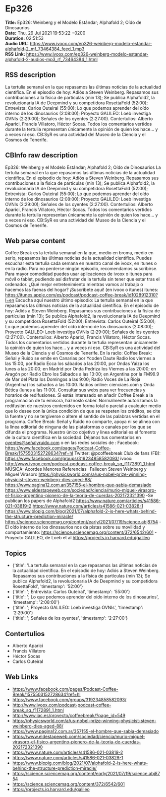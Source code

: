 # Ep326  
**Title:** Ep326: Weinberg y el Modelo Estándar; Alphafold 2; Oído de Dinosaurios  
**Date:** Thu, 29 Jul 2021 19:53:22 +0200  
**Duration:** 02:51:53  
**Audio URL:** https://www.ivoox.com/ep326-weinberg-modelo-estandar-alphafold-2_mf_73464384_feed_1.mp3  
**RSS Link:** https://www.ivoox.com/ep326-weinberg-modelo-estandar-alphafold-2-audios-mp3_rf_73464384_1.html  

## RSS description
La tertulia semanal en la que repasamos las últimas noticias de la actualidad científica. En el episodio de hoy: Adiós a Steven Weinberg. Repasamos sus contribuciones a la física de partículas (min 13); Se publica Alphafold2, la revolucionaria IA de Deepmind y su competidora RosettaFold (52:00); Entrevista: Carlos Outeiral (55:00); Lo que podemos aprender del oído interno de los dinosaurios (2:08:00); Proyecto GALILEO: Loeb investiga OVNIs (2:29:00);  Señales de los oyentes (2:27:00). Contertulios: Alberto Aparici, Francis Villatoro, Héctor Socas. Todos los comentarios vertidos durante la tertulia representan únicamente la opinión de quien los hace... y a veces ni eso. CB:SyR es una actividad del Museo de la Ciencia y el Cosmos de Tenerife.

## CBInfo raw description
Ep326: Weinberg y el Modelo Estándar; Alphafold 2; Oído de Dinosaurios
La tertulia semanal en la que repasamos las últimas noticias de la actualidad científica. En el episodio de hoy: Adiós a Steven Weinberg. Repasamos sus contribuciones a la física de partículas (min 13); Se publica Alphafold2, la revolucionaria IA de Deepmind y su competidora RosettaFold (52:00); Entrevista: Carlos Outeiral (55:00); Lo que podemos aprender del oído interno de los dinosaurios (2:08:00); Proyecto GALILEO: Loeb investiga OVNIs (2:29:00);  Señales de los oyentes (2:27:00). Contertulios: Alberto Aparici, Francis Villatoro, Héctor Socas. Todos los comentarios vertidos durante la tertulia representan únicamente la opinión de quien los hace... y a veces ni eso. CB:SyR es una actividad del Museo de la Ciencia y el Cosmos de Tenerife.


## Web parse content
Coffee Break es la tertulia semanal en la que, medio en broma, medio en serio, repasamos las últimas noticias de la actualidad científica. Puedes escuchar esta tertulia cada semana en nuestro canal de ivoox, en itunes o en la radio. Para no perderse ningún episodio, recomendamos suscribirse. Para mayor comodidad puedes usar aplicaciones de ivoox o itunes para móvil o tablet, pudiendo así disfrutar de la tertulia sin tener que estar tras el ordenador. ¿Qué mejor entretenimiento mientras vamos al trabajo o hacemos las faenas del hogar? ¡Suscríbete aquí! (en ivoox o itunes) itunes: https://itunes.apple.com/es/podcast/podcast-coffee-break/id1028912310?l=en Escucha aquí nuestro último episodio: La tertulia semanal en la que repasamos las últimas noticias de la actualidad científica. En el episodio de hoy: Adiós a Steven Weinberg. Repasamos sus contribuciones a la física de partículas (min 13); Se publica Alphafold2, la revolucionaria IA de Deepmind y su competidora RosettaFold (52:00); Entrevista: Carlos Outeiral (55:00); Lo que podemos aprender del oído interno de los dinosaurios (2:08:00); Proyecto GALILEO: Loeb investiga OVNIs (2:29:00); Señales de los oyentes (2:27:00). Contertulios: Alberto Aparici, Francis Villatoro, Héctor Socas. Todos los comentarios vertidos durante la tertulia representan únicamente la opinión de quien los hace… y a veces ni eso. CB:SyR es una actividad del Museo de la Ciencia y el Cosmos de Tenerife. En la radio: Coffee Break: Señal y Ruido se emite en Canarias por Ycoden Daute Radio los viernes a las 15:00, por Radio Ecca los sábados a las 20:00, por Ondas Yaiza los lunes a las 20:00; en Madrid por Onda Pedriza los Viernes a las 20:00; en Aragón por Radio Ebro los Sábados a las 13:00; en Argentina por la FM99.9 de Mar del Plata los Domingos a las 9:00; Radio Voces de La Rioja (Argentina) los sábados a las 10:00. Radios online: cienciaes.com y Onda Bética (lunes a las 11:00). Consultar sus webs para ver frecuencias y horarios de redifusiones. Si estás interesado en añadir Coffee Break a la programación de tu emisora, háznoslo saber. Normalmente autorizamos la redifusión de nuestros contenidos en forma total o parcial a cualquier medio que lo desee con la única condición de que se respeten los créditos, se cite la fuente y no se tergiverse o altere el sentido de las palabras vertidas en el programa. Coffee Break: Señal y Ruido no comparte, apoya ni se alinea con la línea editorial de ninguna de las plataformas o canales por los que se difunda el programa. Nuestro único objetivo y línea editorial es el fomento de la cultura científica en la sociedad. Déjanos tus comentarios en oyentes@señalyruido.com o en las redes sociales de : Facebook: https://www.facebook.com/pages/Podcast-Coffee-Break/1575503152728634?ref=hl Twitter: @pcoffeebreak Club de fans (FB): https://www.facebook.com/groups/319234858582093/ ivoox: http://www.ivoox.com/podcast-podcast-coffee-break_sq_f1172891_1.html MÚSICA: Acordes Menores Referencias -Fallecen Steven Weinberg y Miguel Virasoro https://physicsworld.com/a/us-nobel-prize-winning-physicist-steven-weinberg-dies-aged-88/ https://www.pagina12.com.ar/357155-el-hombre-que-sabia-demasiado https://www.eldestapeweb.com/sociedad/ciencia/murio-miguel-virasoro-el-fisico-argentino-pionero-de-la-teoria-de-cuerdas-202172321390 -Se publican los papers de Alphafold2 https://www.nature.com/articles/s41586-021-03819-2 https://www.nature.com/articles/s41586-021-03828-1 https://www.blopig.com/blog/2021/07/alphafold-2-is-here-whats-behind-the-structure-prediction-miracle/ https://science.sciencemag.org/content/early/2021/07/19/science.abj8754 -El oído interno de los dinosaurios nos da pistas sobre su movilidad y comportamiento: https://science.sciencemag.org/content/372/6542/601 -Proyecto GALILEO, de Loeb et al https://projects.iq.harvard.edu/galileo

## Topics
- {'title': 'La tertulia semanal en la que repasamos las últimas noticias de la actualidad científica. En el episodio de hoy: Adiós a Steven Weinberg. Repasamos sus contribuciones a la física de partículas (min 13); Se publica Alphafold2, la revolucionaria IA de Deepmind y su competidora RosettaFold', 'timestamp': '52:00'}
- {'title': '; Entrevista: Carlos Outeiral', 'timestamp': '55:00'}
- {'title': '; Lo que podemos aprender del oído interno de los dinosaurios', 'timestamp': '2:08:00'}
- {'title': '; Proyecto GALILEO: Loeb investiga OVNIs', 'timestamp': '2:29:00'}
- {'title': ';  Señales de los oyentes', 'timestamp': '2:27:00'}
## Contertulios
- Alberto Aparici
- Francis Villatoro
- Héctor Socas
- Carlos Outeiral
## Web Links
- https://www.facebook.com/pages/Podcast-Coffee-Break/1575503152728634?ref=hl
- https://www.facebook.com/groups/319234858582093/
- http://www.ivoox.com/podcast-podcast-coffee-break_sq_f1172891_1.html
- http://www.iac.es/proyecto/coffeebreak/?page_id=549
- https://physicsworld.com/a/us-nobel-prize-winning-physicist-steven-weinberg-dies-aged-88/
- https://www.pagina12.com.ar/357155-el-hombre-que-sabia-demasiado
- https://www.eldestapeweb.com/sociedad/ciencia/murio-miguel-virasoro-el-fisico-argentino-pionero-de-la-teoria-de-cuerdas-202172321390
- https://www.nature.com/articles/s41586-021-03819-2
- https://www.nature.com/articles/s41586-021-03828-1
- https://www.blopig.com/blog/2021/07/alphafold-2-is-here-whats-behind-the-structure-prediction-miracle/
- https://science.sciencemag.org/content/early/2021/07/19/science.abj8754
- https://science.sciencemag.org/content/372/6542/601
- https://projects.iq.harvard.edu/galileo
